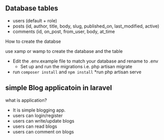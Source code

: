 
Database tables
------------
* users (default + role)
* posts (id, author, title, body, slug, published_on, last_modified, active)
* comments (id, on_post, from_user, body, at_time

How to create the databse

use xamp or wamp to create the database and the table

* Edit the .env.example file to match your database and rename to .env
  * Set up and run the migrations i.e. php artisan migrate
 * run `composer install` and `npm install`
 *run php artisan serve



 simple Blog applicatoin in laravel
------------
what is application?
* It is simple blogging app.
* users can login/register
* users can write/update blogs
* users can read blogs
* users can comment on blogs
